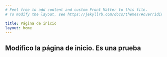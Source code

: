 ```yaml
---
# Feel free to add content and custom Front Matter to this file.
# To modify the layout, see https://jekyllrb.com/docs/themes/#overriding-theme-defaults

title: Página de inicio
layout: home
---
```


## Modifico la página de inicio. Es una prueba
